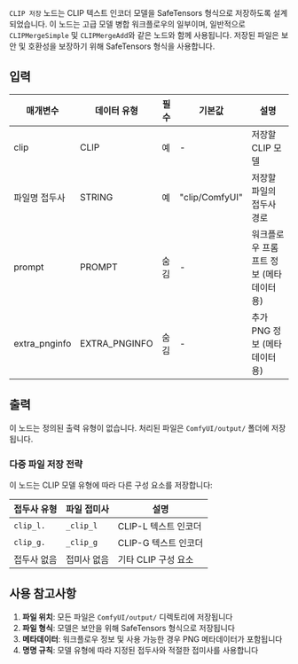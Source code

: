 `CLIP 저장` 노드는 CLIP 텍스트 인코더 모델을 SafeTensors 형식으로 저장하도록 설계되었습니다. 이 노드는 고급 모델 병합 워크플로우의 일부이며, 일반적으로 `CLIPMergeSimple` 및 `CLIPMergeAdd`와 같은 노드와 함께 사용됩니다. 저장된 파일은 보안 및 호환성을 보장하기 위해 SafeTensors 형식을 사용합니다.

## 입력

| 매개변수 | 데이터 유형 | 필수 | 기본값 | 설명 |
|----------|------------|-------|--------|------|
| clip | CLIP | 예 | - | 저장할 CLIP 모델 |
| 파일명 접두사 | STRING | 예 | "clip/ComfyUI" | 저장할 파일의 접두사 경로 |
| prompt | PROMPT | 숨김 | - | 워크플로우 프롬프트 정보 (메타데이터용) |
| extra_pnginfo | EXTRA_PNGINFO | 숨김 | - | 추가 PNG 정보 (메타데이터용) |

## 출력

이 노드는 정의된 출력 유형이 없습니다. 처리된 파일은 `ComfyUI/output/` 폴더에 저장됩니다.

### 다중 파일 저장 전략

이 노드는 CLIP 모델 유형에 따라 다른 구성 요소를 저장합니다:

| 접두사 유형 | 파일 접미사 | 설명 |
|------------|------------|------|
| `clip_l.` | `_clip_l` | CLIP-L 텍스트 인코더 |
| `clip_g.` | `_clip_g` | CLIP-G 텍스트 인코더 |
| 접두사 없음 | 접미사 없음 | 기타 CLIP 구성 요소 |

## 사용 참고사항

1. **파일 위치**: 모든 파일은 `ComfyUI/output/` 디렉토리에 저장됩니다
2. **파일 형식**: 모델은 보안을 위해 SafeTensors 형식으로 저장됩니다
3. **메타데이터**: 워크플로우 정보 및 사용 가능한 경우 PNG 메타데이터가 포함됩니다
4. **명명 규칙**: 모델 유형에 따라 지정된 접두사와 적절한 접미사를 사용합니다
